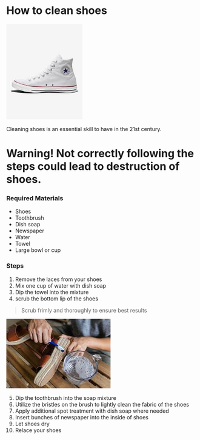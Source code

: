 # How to clean shoes

![shoe](shoe.jpeg)

Cleaning shoes is an essential skill to have in the 21st century.

# Warning! Not correctly following the steps could lead to destruction of shoes.
### Required Materials

- Shoes
- Toothbrush
- Dish soap
- Newspaper
- Water
- Towel
- Large bowl or cup

### Steps
1. Remove the laces from your shoes
2. Mix one cup of water with dish soap
3. Dip the towel into the mixture 
4. scrub the bottom lip of the shoes

> Scrub frimly and thoroughly to ensure best results

![clean](clean.jpeg)

5. Dip the toothbrush into the soap mixture
6. Utilize the bristles on the brush to lightly clean the fabric of the shoes
7. Apply additional spot treatment with dish soap where needed
8. Insert bunches of newspaper into the inside of shoes
9. Let shoes dry
10. Relace your shoes
